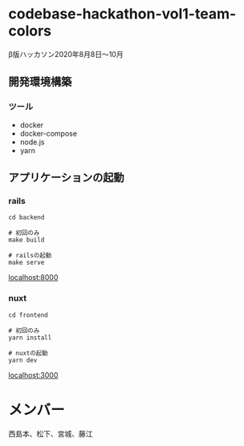 # codebase-hackathon-vol1-team-colors
β版ハッカソン2020年8月8日〜10月

## 開発環境構築
### ツール
- docker
- docker-compose
- node.js
- yarn

## アプリケーションの起動
### rails
```
cd backend

# 初回のみ
make build

# railsの起動
make serve
```
[localhost:8000](localhost:8000)

### nuxt
```
cd frontend

# 初回のみ
yarn install

# nuxtの起動
yarn dev
```
[localhost:3000](localhost:3000)

# メンバー
西島本、松下、宮城、藤江
